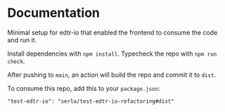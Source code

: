 # Documentation

Minimal setup for edtr-io that enabled the frontend to consume the code and run it.

Install dependencies with `npm install`. Typecheck the repo with `npm run check`.

After pushing to `main`, an action will build the repo and commit it to `dist`.

To consume this repo, add this to your `package.json`:

```
"test-edtr-io": "serlo/test-edtr-io-refactoring#dist"
```
